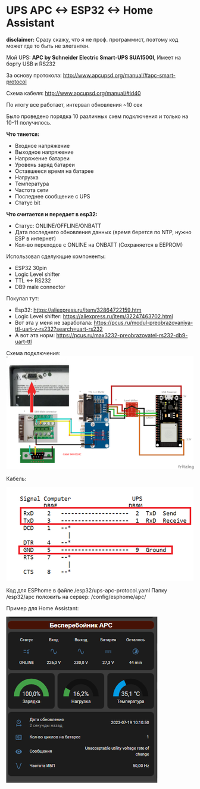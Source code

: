 # UPS APC <-> ESP32 <-> Home Assistant

**disclaimer:** Сразу скажу, что я не проф. программист, поэтому код может где то быть не элегантен.

Мой UPS: **APC by Schneider Electric Smart-UPS SUA1500I**, Имеет на борту USB и RS232

За основу протокола: http://www.apcupsd.org/manual/#apc-smart-protocol

Cхема кабеля: http://www.apcupsd.org/manual/#id40

По итогу все работает, интервал обновления ~10 сек

Было проведено порядка 10 различных схем подключения и только на 10-11 получилось.

**Что тянется:**
* Входное напряжение
* Выходное напряжение
* Напряжение батареи
* Уровень заряд батареи
* Оставшееся время на батарее
* Нагрузка
* Температура
* Частота сети
* Последнее сообщение с UPS
* Статус bit 

**Что считается и передает в esp32:**
* Статус: ONLINE/OFFLINE/ONBATT
* Дата последнего обновления данных (время берется по NTP, нужно ESP в интернет)
* Кол-во переходов с ONLINE на ONBATT (Сохраняется в EEPROM)

Использовал сделующие компоненты:
* ESP32 30pin
* Logic Level shifter
* TTL <-> RS232
* DB9 male connector

Покупал тут:
* Esp32: https://aliexpress.ru/item/32864722159.htm
* Logic Level shifter: https://aliexpress.ru/item/32247463702.html
* Вот эта у меня не заработала: https://pcus.ru/modul-preobrazovaniya-ttl-uart-v-rs232?search=uart-rs232
* А вот эта норм: https://pcus.ru/max3232-preobrazovatel-rs232-db9-uart-ttl

Схема подключения:
![Image alt](https://github.com/DieMetRik/esphome_apc_ups/blob/main/image/APC-UPS.png)

Кабель:

![Image alt](https://github.com/DieMetRik/esphome_apc_ups/blob/main/image/940-0024C.png)

Код для ESPhome в файле /esp32/ups-apc-protocol.yaml
Папку /esp32/apc положить на сервер: /config/esphome/apc/

Пример для Home Assistant:

![Image alt](https://github.com/DieMetRik/esphome_apc_ups/blob/main/image/ha_apc_preview.PNG)

